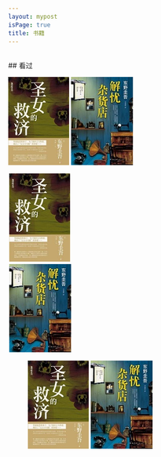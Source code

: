 ```yaml
---
layout: mypost
isPage: true
title: 书籍
---
```

<br/>
## 看过

 ![](image/剩女的救济.jpg)   ![](image/解忧杂货店.jpg)     


<div style="float:none;clear:both 1px 000;margin:2px;"><img src="image/剩女的救济.jpg"  width="124" height="180" ></div>
<div style="float:none;clear:both 1px 000;margin:2px;"><img src="image/解忧杂货店.jpg" width="126" height="180" ></div>


<figure class="half">
    <img src="image/剩女的救济.jpg">
    <img src="image/解忧杂货店.jpg">
</figure>
